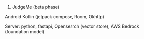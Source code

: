 1. JudgeMe (beta phase)

Android Kotlin (jetpack compose, Room, Okhttp)

Server: python, fastapi, Opensearch (vector store), AWS Bedrock (foundation model)